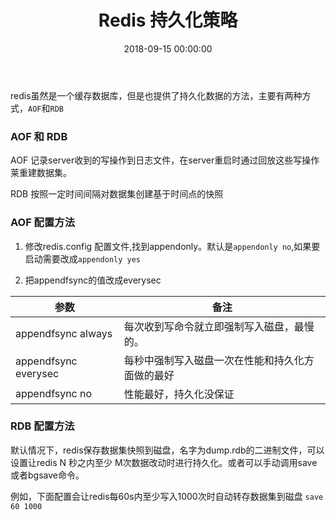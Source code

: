 ﻿---
layout: post
title: Redis 持久化策略
date: 2018-09-15 00:00:00
categories: 后端
tags: Redis
---

redis虽然是一个缓存数据库，但是也提供了持久化数据的方法，主要有两种方式，``AOF``和``RDB``

### AOF 和 RDB

AOF 记录server收到的写操作到日志文件，在server重启时通过回放这些写操作莱重建数据集。

RDB 按照一定时间间隔对数据集创建基于时间点的快照

### AOF 配置方法

1) 修改redis.config 配置文件,找到appendonly。默认是``appendonly no``,如果要启动需要改成``appendonly yes``

2) 把appendfsync的值改成everysec

参数 | 备注
----| ---
appendfsync always | 每次收到写命令就立即强制写入磁盘，最慢的。
appendfsync everysec | 每秒中强制写入磁盘一次在性能和持久化方面做的最好
appendfsync no  | 性能最好，持久化没保证


### RDB 配置方法

默认情况下，redis保存数据集快照到磁盘，名字为dump.rdb的二进制文件，可以设置让redis N 秒之内至少 M次数据改动时进行持久化。或者可以手动调用save或者bgsave命令。

例如，下面配置会让redis每60s内至少写入1000次时自动转存数据集到磁盘
``save 60 1000``

